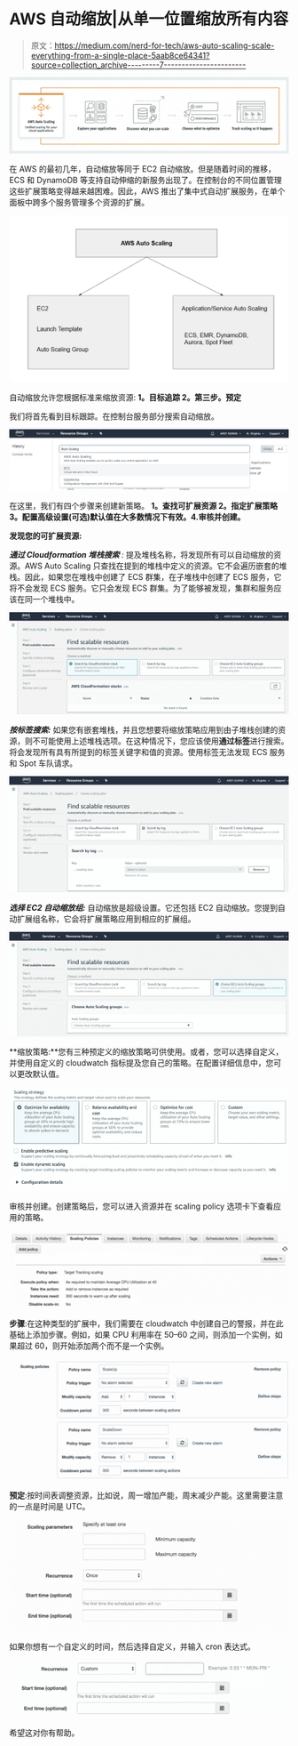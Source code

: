 # AWS 自动缩放|从单一位置缩放所有内容

> 原文：<https://medium.com/nerd-for-tech/aws-auto-scaling-scale-everything-from-a-single-place-5aab8ce64341?source=collection_archive---------7----------------------->

![](img/1975e6d2e84f939d6960c04b7d16d1bc.png)

在 AWS 的最初几年，自动缩放等同于 EC2 自动缩放。但是随着时间的推移，ECS 和 DynamoDB 等支持自动伸缩的新服务出现了。在控制台的不同位置管理这些扩展策略变得越来越困难。因此，AWS 推出了集中式自动扩展服务，在单个面板中跨多个服务管理多个资源的扩展。

![](img/6fbb42b7fcebb1c0a535097d2e38a20e.png)

自动缩放允许您根据标准来缩放资源: **1。目标追踪 2。第三步。预定**

我们将首先看到目标跟踪。在控制台服务部分搜索自动缩放。

![](img/3774e8d1ccd05038e20ddec29ab48b8b.png)

在这里，我们有四个步骤来创建新策略。 **1。查找可扩展资源 2。指定扩展策略 3。配置高级设置(可选)默认值在大多数情况下有效。4.审核并创建。**

**发现您的可扩展资源:**

***通过 Cloudformation 堆栈搜索*** *:* 提及堆栈名称，将发现所有可以自动缩放的资源。AWS Auto Scaling 只查找在提到的堆栈中定义的资源。它不会遍历嵌套的堆栈。因此，如果您在堆栈中创建了 ECS 群集，在子堆栈中创建了 ECS 服务，它将不会发现 ECS 服务。它只会发现 ECS 群集。为了能够被发现，集群和服务应该在同一个堆栈中。

![](img/9f2848ccbe9e44ec64a3f8d8af8fa48b.png)

***按标签搜索:*** 如果您有嵌套堆栈，并且您想要将缩放策略应用到由子堆栈创建的资源，则不可能使用上述堆栈选项。在这种情况下，您应该使用**通过标签**进行搜索。将会发现所有具有所提到的标签关键字和值的资源。使用标签无法发现 ECS 服务和 Spot 车队请求。

![](img/89d2e04aee01ed086443783d9f211004.png)

***选择 EC2 自动缩放组:*** 自动缩放是超级设置。它还包括 EC2 自动缩放。您提到自动扩展组名称，它会将扩展策略应用到相应的扩展组。

![](img/cdd95f8a0215f1918ece233cf7774b42.png)

**缩放策略:**您有三种预定义的缩放策略可供使用。或者，您可以选择自定义，并使用自定义的 cloudwatch 指标提及您自己的策略。在配置详细信息中，您可以更改默认值。

![](img/748ac1e69a8c9f021a3dbfa0dd005aae.png)

审核并创建。创建策略后，您可以进入资源并在 scaling policy 选项卡下查看应用的策略。

![](img/e2b9aaf10b4c267f03e3c5122c2e94c9.png)

**步骤**:在这种类型的扩展中，我们需要在 cloudwatch 中创建自己的警报，并在此基础上添加步骤。例如，如果 CPU 利用率在 50–60 之间，则添加一个实例，如果超过 60，则开始添加两个而不是一个实例。

![](img/e0261a5f457b8d193c3543948e1a8f8a.png)

**预定**:按时间表调整资源，比如说，周一增加产能，周末减少产能。这里需要注意的一点是时间是 UTC。

![](img/2522c895b2b9fcbbfd25391a1a8ad6c2.png)

如果你想有一个自定义的时间，然后选择自定义，并输入 cron 表达式。

![](img/1f42823ede2a687c32c8852d1427cb1e.png)

希望这对你有帮助。